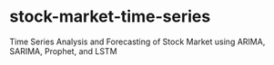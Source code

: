 # stock-market-time-series
Time Series Analysis and Forecasting of Stock Market using ARIMA, SARIMA, Prophet, and LSTM
